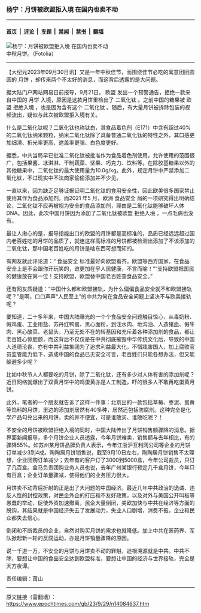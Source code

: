 ### 杨宁：月饼被欧盟拒入境 在国内也卖不动

---

#### [首页](../../../..?n14084637) &nbsp;|&nbsp; [评论](../../../../../epoch-comment?n14084637) &nbsp;|&nbsp; [专题](../../../../../epoch-special?n14084637) &nbsp;|&nbsp; [禁闻](../../../../../epoch-news?n14084637) &nbsp;|&nbsp; [禁书](../../../../../books?n14084637) &nbsp;|&nbsp; [翻墙](https://github.com/gfw-breaker/nogfw/blob/master/README.md?n14084637)


<div><img alt="杨宁：月饼被欧盟拒入境 在国内也卖不动" class="attachment-djy_600_400 size-djy_600_400 wp-post-image" src="https://i.epochtimes.com/assets/uploads/2022/09/id13818128-Fotolia_56120076_Subscription_L@1200x1200-600x400.jpg"/>
<div class="caption">
 中秋月饼。（Fotolia）
</div></div><hr/><div class="post_content" id="artbody" itemprop="articleBody">
 <!-- article content begin -->
 <p>
  【大纪元2023年09月30日讯】又是一年中秋佳节，而围绕佳节必吃的寓意团团圆圆的
  <ok href="https://www.epochtimes.com/gb/tag/%E6%9C%88%E9%A5%BC.html">
   月饼
  </ok>
  ，却传来两个不太好的消息，而这背后透露的是大问题。
 </p>
 <p>
  据大陆门户网站网易日前报导，9月21日，
  <ok href="https://www.epochtimes.com/gb/tag/%E6%AC%A7%E7%9B%9F.html">
   欧盟
  </ok>
  发出一个预警通告，拒绝一款来自中国的
  <ok href="https://www.epochtimes.com/gb/tag/%E6%9C%88%E9%A5%BC.html">
   月饼
  </ok>
  入境，原因是这款月饼里检出了
  <ok href="https://www.epochtimes.com/gb/tag/%E4%BA%8C%E6%B0%A7%E5%8C%96%E9%92%9B.html">
   二氧化钛
  </ok>
  。之前中国的糖果被
  <ok href="https://www.epochtimes.com/gb/tag/%E6%AC%A7%E7%9B%9F.html">
   欧盟
  </ok>
  <ok href="https://www.epochtimes.com/gb/tag/%E6%8B%92%E7%BB%9D%E5%85%A5%E5%A2%83.html">
   拒绝入境
  </ok>
  ，也是因为含有这个
  <ok href="https://www.epochtimes.com/gb/tag/%E4%BA%8C%E6%B0%A7%E5%8C%96%E9%92%9B.html">
   二氧化钛
  </ok>
  。随后，有大量月饼被拆除包装的视频流出，疑似与此次被欧盟拒入境有关。
 </p>
 <p>
  什么是二氧化钛呢？二氧化钛也称钛白，其食品着色剂（E171）中含有超过40%的二氧化钛纳米颗粒，纳米二氧化钛除了具备普通二氧化钛的特性之外，其口感更加细滑、折光率更高、遮盖率更强、白色度更好。
 </p>
 <p>
  据悉，中共当局早已批准二氧化钛被批准作为食品着色剂使用，允许使用的范围很广，包括果酱、冰淇淋、干制蔬菜、坚果、巧克力、饮料等。在除胶基糖果以外的其他糖果中，二氧化钛的最大使用量为10.0g/kg。此外，规定月饼中严禁添加二氧化钛，不过现实中不法商家偷偷添加并不少见。
 </p>
 <p>
  一直以来，因为缺乏足够证据证明二氧化钛的食用安全性，因此欧美很多国家禁止使用其作为食品添加剂。而2021 年5 月，欧洲
  <ok href="https://www.epochtimes.com/gb/tag/%E9%A3%9F%E5%93%81%E5%AE%89%E5%85%A8.html">
   食品安全
  </ok>
  局的一项研究得出明确结论，二氧化钛不应再被视为安全的食品添加剂，理由是二氧化钛能够破坏人体DNA。因此，此次中国月饼因为添加了二氧化钛被欧盟
  <ok href="https://www.epochtimes.com/gb/tag/%E6%8B%92%E7%BB%9D%E5%85%A5%E5%A2%83.html">
   拒绝入境
  </ok>
  ，一点毛病也没有。
 </p>
 <p>
  最让人揪心的是，报导指能出口的欧盟的月饼都是高标准的，品质已经远远超过国内老百姓吃的月饼的品质了，就连这样高标准的月饼都被检测出添加了不该添加的二氧化钛，那中国老百姓吃的月饼是啥东西可想而知的。
 </p>
 <p>
  有网友就此评论道：“
  <ok href="https://www.epochtimes.com/gb/tag/%E9%A3%9F%E5%93%81%E5%AE%89%E5%85%A8.html">
   食品安全
  </ok>
  标准最好向欧盟看齐。欧盟等西方国家，在食品安全上是不会跟你开玩笑的，谁更加在乎人民健康，不言而喻！”“支持欧盟把国民的健康放在第一位！支持欧盟，欧盟替中国老百姓查食品安全。”
 </p>
 <p>
  还有网友质疑道：“中国什么都和欧盟接轨，为什么偏偏食品安全就不和欧盟接轨呢？”是啊，口口声声“人民至上”的中共为何在食品安全问题上坚决不与欧美接轨呢？
 </p>
 <p>
  要知道，二十多年来，中国大陆曝光的一个个食品安全问题触目惊心，从毒奶粉、假鸡蛋、工业用盐、苏丹红鸭蛋、黑心面粉，到注水肉、地沟油、人造猪血、假牛肉、黑心酸菜、老鼠头，乃至无处不在的转基因和充斥着各种添加剂的食品，都让老百姓心惊胆颤，而这背后不仅仅是在中共彻底摧毁中华传统文化后，导致的中国人道德沦丧，亦有中共利益集团为了追求利益最大化，不惜戕害国人，加上腐败官员监管能力低下，造成中国的食品已无安全可言，老百姓们只能各想办法，但又能躲避多少呢？
 </p>
 <p>
  比如中秋节人人都要吃的月饼，除了二氧化钛，还有多少对人体有害的添加剂呢？近日网络就爆出了双黄月饼中的鸡蛋黄亦是人工制造，吓的很多人不敢再吃蛋黄月饼。
 </p>
 <p>
  此外，笔者的一个朋友就告诉了这样一件事：北京出的一款包括草莓、枣泥、蛋黄等馅料的月饼，里边的添加剂居然有40多种，居然还包括防腐剂。这种完全是化学产品勾兑出来的月饼，卖的并不便宜，可是谁敢买、谁敢吃呢？！
 </p>
 <p>
  不安全的月饼被欧盟拒绝入境的同时，中国大陆传出了月饼销售额骤降的消息。据界面新闻报导，多个月饼企业人员透露，今年月饼难卖，销售额与去年相比，有的骤降55%。如苏州某月饼品牌负责人表示，今年江浙沪互利网公司等企业的月饼订单减少3到4成。陶陶居月饼销售说，截至9月10日左右，陶陶居月饼销售不太理想，企业团购订单减少；去年有的客户订了3000到5000盒，今年公司裁员，只订了几百盒。盒马负责团购业务人员也说，去年广州某银行预定几千盒月饼，今年只有百盒；企业订单量骤减，使得他们的业务压力很大。
 </p>
 <p>
  月饼卖不动背后折射的正是出了大问题的中国经济。最近几年中共政治的诡谲、违反人性的封控政策，对民企外企的打压和不友好政策，以及对外与美国公开叫板等愚蠢的举动，促使外资加速撤离，民企大量倒闭，美欧加快与中共在经济等方面的脱钩，其结果就是中国经济失去了发展动力，失业人口剧增，消费不振，企业和民众都失去信心。
 </p>
 <p>
  倒闭和不断裁员的企业，自然对购买月饼的需求也就降低。加上中共在医药界、军队掀起新一轮的反腐运动，亦是月饼销量骤降的原因。
 </p>
 <p>
  说一千道一万，不安全的月饼与月饼卖不动的罪魁，追根溯源就是中共。中共不除，要想让中国的食品安全达到欧盟标准，要想让中国的经济与世界接轨，完全是天方夜谭。
 </p>
 <p>
  责任编辑：莆山
 </p>
 <!-- article content end -->
 <div id="below_article_ad">
 </div>
</div>


---

原文链接（需翻墙）：https://www.epochtimes.com/gb/23/9/29/n14084637.htm